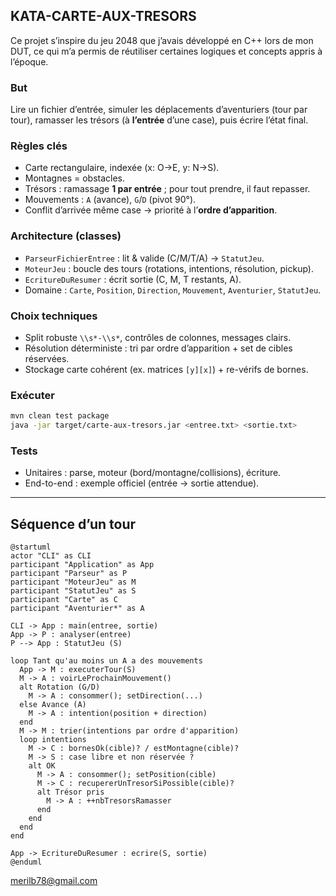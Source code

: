 ## KATA-CARTE-AUX-TRESORS 
Ce projet s’inspire du jeu 2048 que j’avais développé en C++ lors de mon DUT, ce qui m’a permis de réutiliser certaines logiques et concepts appris à l’époque.
### But

Lire un fichier d’entrée, simuler les déplacements d’aventuriers (tour par tour), ramasser les trésors (à **l’entrée** d’une case), puis écrire l’état final.

### Règles clés

* Carte rectangulaire, indexée (x: O→E, y: N→S).
* Montagnes = obstacles.
* Trésors : ramassage **1 par entrée** ; pour tout prendre, il faut repasser.
* Mouvements : `A` (avance), `G`/`D` (pivot 90°).
* Conflit d’arrivée même case → priorité à l’**ordre d’apparition**.

### Architecture (classes)

* `ParseurFichierEntree` : lit & valide (C/M/T/A) → `StatutJeu`.
* `MoteurJeu` : boucle des tours (rotations, intentions, résolution, pickup).
* `EcritureDuResumer` : écrit sortie (C, M, T restants, A).
* Domaine : `Carte`, `Position`, `Direction`, `Mouvement`, `Aventurier`, `StatutJeu`.

### Choix techniques

* Split robuste `\\s*-\\s*`, contrôles de colonnes, messages clairs.
* Résolution déterministe : tri par ordre d’apparition + set de cibles réservées.
* Stockage carte cohérent (ex. matrices `[y][x]`) + re-vérifs de bornes.

### Exécuter

```bash
mvn clean test package
java -jar target/carte-aux-tresors.jar <entree.txt> <sortie.txt>
```

### Tests

* Unitaires : parse, moteur (bord/montagne/collisions), écriture.
* End-to-end : exemple officiel (entrée → sortie attendue).

---

## Séquence d’un tour

```plantuml
@startuml
actor "CLI" as CLI
participant "Application" as App
participant "Parseur" as P
participant "MoteurJeu" as M
participant "StatutJeu" as S
participant "Carte" as C
participant "Aventurier*" as A

CLI -> App : main(entree, sortie)
App -> P : analyser(entree)
P --> App : StatutJeu (S)

loop Tant qu'au moins un A a des mouvements
  App -> M : executerTour(S)
  M -> A : voirLeProchainMouvement()
  alt Rotation (G/D)
    M -> A : consommer(); setDirection(...)
  else Avance (A)
    M -> A : intention(position + direction)
  end
  M -> M : trier(intentions par ordre d'apparition)
  loop intentions
    M -> C : bornesOk(cible)? / estMontagne(cible)?
    M -> S : case libre et non réservée ?
    alt OK
      M -> A : consommer(); setPosition(cible)
      M -> C : recupererUnTresorSiPossible(cible)?
      alt Trésor pris
        M -> A : ++nbTresorsRamasser
      end
    end
  end
end

App -> EcritureDuResumer : ecrire(S, sortie)
@enduml
```
merilb78@gmail.com